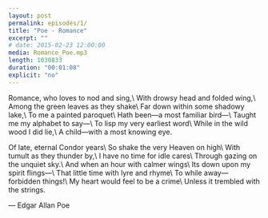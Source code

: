 ```yaml
---
layout: post
permalink: episodes/1/
title: "Poe - Romance"
excerpt: ""
# date: 2015-02-23 12:00:00
media: Romance_Poe.mp3
length: 1030833
duration: "00:01:08"
explicit: "no"
---
```


Romance, who loves to nod and sing,\\
With drowsy head and folded wing,\\
Among the green leaves as they shake\\
Far down within some shadowy lake,\\
To me a painted paroquet\\
Hath been—a most familiar bird—\\
Taught me my alphabet to say—\\
To lisp my very earliest word\\
While in the wild wood I did lie,\\
A child—with a most knowing eye.

Of late, eternal Condor years\\
So shake the very Heaven on high\\
With tumult as they thunder by,\\
I have no time for idle cares\\
Through gazing on the unquiet sky.\\
And when an hour with calmer wings\\
Its down upon my spirit flings—\\
That little time with lyre and rhyme\\
To while away—forbidden things!\\
My heart would feel to be a crime\\
Unless it trembled with the strings.

— Edgar Allan Poe 